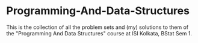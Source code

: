 # Programming-And-Data-Structures
This is the collection of all the problem sets and (my) solutions to them of the "Programming And Data Structures" course at ISI Kolkata, BStat Sem 1.
